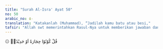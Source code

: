 ```yaml
---
title: "Surah Al-Isra' Ayat 50"
no: 50
arabic_no: ٥٠
translation: "Katakanlah (Muhammad), “Jadilah kamu batu atau besi,"
tafsir: "Allah swt memerintahkan Rasul-Nya untuk memberikan jawaban dan menerangkan kepada kaum musyrikin Mekah bahwa Allah swt berkuasa membangkitkan mereka kembali setelah mereka mati seperti keadaan pada saat pertama kali diciptakan, bagaimanapun juga keadaan mereka, apakah ia berupa tulang, bangkai, batu, besi, atau apa saja menurut pemahaman mereka. Allah swt memerintahkan kepada Rasul-Nya untuk mengatakan kepada mereka, \"Jadilah kamu sekalian batu atau besi.\" Maksudnya ialah meskipun mereka telah menjadi batu atau besi, atau menjadi benda apapun menurut dugaan mereka jauh kemungkinannya untuk hidup kembali, sebenarnya Allah swt berkuasa menghidupkan mereka kembali. Itulah sebabnya Allah swt memerintahkan kepada Rasul-Nya agar menjawab keraguan mereka dengan tegas bahwa yang akan menghidup-kan mereka ialah Zat yang menciptakan mereka pertama kali. Apabila Allah swt berkuasa menciptakan mereka pada kali yang pertama dari tanah, Dia pun berkuasa untuk menghidupkan mereka kembali setelah menjadi tanah.\n\nKemudian dijelaskan bahwa mereka akan menggeleng-gelengkan kepala mendengar penjelasan Rasulullah sebagai tanda bahwa mereka mendustakannya dan betul-betul tidak dapat menerima terjadinya hari kebangkitan. Sikap ini juga sebagai tanda bahwa mereka akan menanyakan kapan terjadinya hari kebangkitan, dan kapan mereka akan dibangkitkan sebagai makhluk baru. Pertanyaan yang serupa dinyatakan dalam ayat-ayat yang lain. Allah berfirman:\n\nDan mereka (orang-orang kafir) berkata, \"Kapan janji (hari kebangkitan) itu (terjadi) jika kamu orang yang benar?\" (Yasin/36: 48)\n\nOrang-orang yang tidak percaya adanya hari Kiamat, meminta agar hari itu segera terjadi. (asy-Syura/42: 18)\n\nPada hari kiamat, manusia akan dibangkitkan dengan disusun kembali dari tulang ekornya. Nabi Muhammad bersabda:\n\n\"Sesungguhnya pada diri manusia ada tulang yang tidak akan termakan tanah selamanya. Dari tulang itu manusia akan disusun kembali pada hari kiamat.\" Para sahabat bertanya, \"Tulang apakah itu, wahai Rasulullah?\" beliau menjawab, \"Tulang ekor.\" (Riwayat Muslim dari Abu Hurairah)\n\nDi akhir ayat, Allah swt memerintahkan kepada Rasul-Nya agar mengatakan kepada kaum musyrikin bahwa mereka harus bersiap-siap untuk menghadapi hari kebangkitan, karena waktunya sudah dekat, dan memang pasti datang. Orang Arab biasanya mengatakan sesuatu yang akan datang dan pasti terjadi, dengan mengatakan waktunya sudah dekat meskipun berselang lama. Dalam hal ini, Allah swt tidak memastikan kapan hari kebangkitan itu datang kepada semua makhluk-Nya, baik kepada malaikat ataupun Rasul-Nya. Dia hanya memberitahukan hari kebangkitan pasti datang dalam waktu dekat."
---
```

۞ قُلْ كُوْنُوْا حِجَارَةً اَوْ حَدِيْدًاۙ 